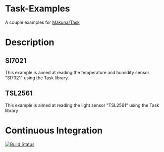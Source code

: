 # Task-Examples
A couple examples for [Makuna/Task](https://github.com/Makuna/Task)

# Description

## SI7021
This example is aimed at reading the temperature and humidity sensor "SI7021" using the Task library.

## TSL2561
This example is aimed at reading the light sensor "TSL2561" using the Task library

# Continuous Integration
[![Build Status](https://travis-ci.org/SirUli/Task-Examples.svg?branch=master)](https://travis-ci.org/SirUli/Task-Examples)
